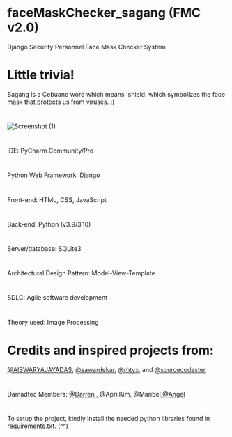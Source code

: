 # faceMaskChecker_sagang (FMC v2.0)
Django Security Personnel Face Mask Checker System
# Little trivia! 
Sagang is a Cebuano word which means 'shield' which symbolizes the face mask that protects us from viruses. :)
#
![Screenshot (1)](https://user-images.githubusercontent.com/55085932/177263774-d49ed8cd-df06-4159-b2e4-e561b833303e.png)
# 
IDE: PyCharm Community/Pro
# 
Python Web Framework: Django 
# 
Front-end: HTML, CSS, JavaScript
# 
Back-end: Python (v3.9/3.10)
#
Server/database: SQLite3
# 
Architectural Design Pattern: Model-View-Template
#
SDLC: Agile software development
# 
Theory used: Image Processing
#
# Credits and inspired projects from:
[@AISWARYAJAYADAS](https://github.com/AISWARYAJAYADAS/facemask), [@sawardekar](https://github.com/sawardekar/Django_VideoStream), [@rhtyx](https://github.com/rhtyx/FaceMaskDetection-PeopleCounter), and [@sourcecodester](https://bit.ly/sourcecodester_cams)
#
# 
Damadtec Members: [@Darren ](https://github.com/fightmezxx), @AprilKim, @Maribel,[@Angel](https://github.com/amnesiagel5)
#
To setup the project, kindly install the needed python libraries found in requirements.txt. (^^)

